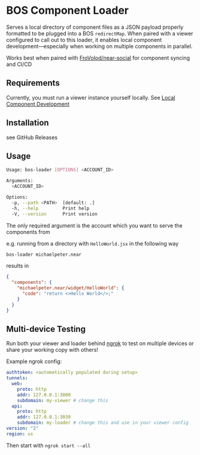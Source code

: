 # BOS Component Loader

Serves a local directory of component files as a JSON payload properly formatted to be plugged into a BOS `redirectMap`. When paired with a viewer configured to call out to this loader, it enables local component development—especially when working on multiple components in parallel.

Works best when paired with [FroVolod/near-social](https://github.com/FroVolod/near-social) for component syncing and CI/CD

## Requirements

Currently, you must run a viewer instance yourself locally. See [Local Component Development](https://github.com/near/near-discovery#local-component-development)

## Installation

see GitHub Releases

## Usage

```sh
Usage: bos-loader [OPTIONS] <ACCOUNT_ID>

Arguments:
  <ACCOUNT_ID>

Options:
  -p, --path <PATH>  [default: .]
  -h, --help         Print help
  -V, --version      Print version
```

The only required argument is the account which you want to serve the components from

e.g. running from a directory with `HelloWorld.jsx` in the following way

```bash
bos-loader michaelpeter.near
```

results in

```json
{
  "components": {
    "michaelpeter.near/widget/HelloWorld": {
      "code": "return <>Hello World</>;"
    }
  }
}
```

## Multi-device Testing

Run both your viewer and loader behind [ngrok](https://ngrok.com/) to test on multiple devices or share your working copy with others!

Example ngrok config:

```yml
authtoken: <automatically populated during setup>
tunnels:
  web:
    proto: http
    addr: 127.0.0.1:3000
    subdomain: my-viewer # change this
  api:
    proto: http
    addr: 127.0.0.1:3030
    subdomain: my-loader # change this and use in your viewer config
version: "2"
region: us
```

Then start with `ngrok start --all`
